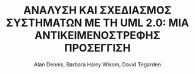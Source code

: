---
abstract: ''
author: Alan Dennis, Barbara Haley Wixom, David Tegarden
cover: https://static.eudoxus.gr/books/preview/81/cover-21781.jpg
edition: 3η
eudoxusid: '21781'
isbn: 978-960-461-389-2
layout: bibtex
num_pages: '760'
publisher: ΕΚΔΟΣΕΙΣ ΚΛΕΙΔΑΡΙΘΜΟΣ ΕΠΕ
ref: isbn_978_960_461_389_2
title: 'ΑΝΑΛΥΣΗ ΚΑΙ ΣΧΕΔΙΑΣΜΟΣ ΣΥΣΤΗΜΑΤΩΝ ΜΕ ΤΗ UML 2.0: ΜΙΑ ΑΝΤΙΚΕΙΜΕΝΟΣΤΡΕΦΗΣ ΠΡΟΣΕΓΓΙΣΗ'
year: '2010'
---